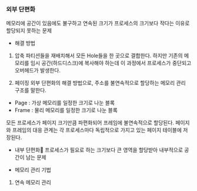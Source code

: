 ### 외부 단편화
메모리에 공간이 있음에도 불구하고 연속된 크기가 프로세스의 크기보다 작다는 이유로 할당되지 못하는 문제

- 해결 방법
1. 압축
파티션들을 재배치해서 모든 Hole들을 한 곳으로 결합한다.
하지만 기존의 메모리를 임시 공간(하드디스크)에 복사해야 하는데 이 과정에서 프로세스가 중단되고 오버헤드가 발생한다.

2. 페이징
외부 단편화의 해결 방법으로, 주소를 불연속적으로 할당하는 메모리 관리 구조를 말한다.
- Page : 가상 메모리를 일정한 크기로 나눈 블록
- Frame : 물리 메모리를 일정한 크기로 나눈 블록

모든 프로세스가 페이지 크기만큼 파편화되어 프레임에 불연속적으로 할당된다.
페이지와 프레임의 대응 관계는 각 프로세스마다 독립적으로 가지고 있는 페이지 테이블에 저장된다.



- 내부 단편화
프로세스가 필요로 하는 크기보다 큰 영역을 할당받아 내부적으로 공간이 남는 문제

- 메모리 관리 기법
1. 연속 메모리 관리